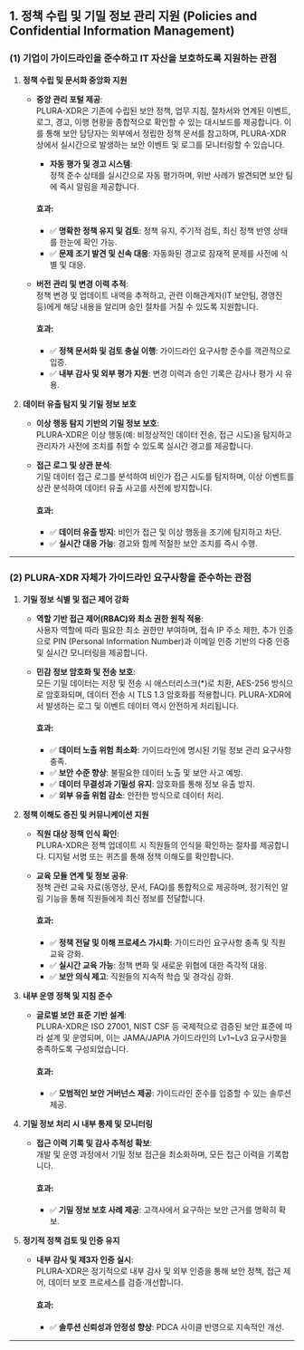 ## **1. 정책 수립 및 기밀 정보 관리 지원** (Policies and Confidential Information Management)

### **(1) 기업이 가이드라인을 준수하고 IT 자산을 보호하도록 지원하는 관점**

1. **정책 수립 및 문서화 중앙화 지원**  
   - **중앙 관리 포털 제공**:  
     PLURA-XDR은 기존에 수립된 보안 정책, 업무 지침, 절차서와 연계된 이벤트, 로그, 경고, 이행 현황을 종합적으로 확인할 수 있는 대시보드를 제공합니다. 이를 통해 보안 담당자는 외부에서 정립한 정책 문서를 참고하며, PLURA-XDR 상에서 실시간으로 발생하는 보안 이벤트 및 로그를 모니터링할 수 있습니다.  
     - **자동 평가 및 경고 시스템**:  
       정책 준수 상태를 실시간으로 자동 평가하며, 위반 사례가 발견되면 보안 팀에 즉시 알림을 제공합니다.

     #### 효과:
     - ✅ **명확한 정책 유지 및 검토**: 정책 유지, 주기적 검토, 최신 정책 반영 상태를 한눈에 확인 가능.  
     - ✅ **문제 조기 발견 및 신속 대응**: 자동화된 경고로 잠재적 문제를 사전에 식별 및 대응.  

   - **버전 관리 및 변경 이력 추적**:  
     정책 변경 및 업데이트 내역을 추적하고, 관련 이해관계자(IT 보안팀, 경영진 등)에게 해당 내용을 알리며 승인 절차를 거칠 수 있도록 지원합니다.

     #### 효과:
     - ✅ **정책 문서화 및 검토 충실 이행**: 가이드라인 요구사항 준수를 객관적으로 입증.  
     - ✅ **내부 감사 및 외부 평가 지원**: 변경 이력과 승인 기록은 감사나 평가 시 유용.  

2. **데이터 유출 탐지 및 기밀 정보 보호**  
   - **이상 행동 탐지 기반의 기밀 정보 보호**:  
     PLURA-XDR은 이상 행동(예: 비정상적인 데이터 전송, 접근 시도)을 탐지하고 관리자가 사전에 조치를 취할 수 있도록 실시간 경고를 제공합니다.  
   - **접근 로그 및 상관 분석**:  
     기밀 데이터 접근 로그를 분석하여 비인가 접근 시도를 탐지하며, 이상 이벤트를 상관 분석하여 데이터 유출 사고를 사전에 방지합니다.

     #### 효과:
     - ✅ **데이터 유출 방지**: 비인가 접근 및 이상 행동을 조기에 탐지하고 차단.  
     - ✅ **실시간 대응 가능**: 경고와 함께 적절한 보안 조치를 즉시 수행.  

---

### **(2) PLURA-XDR 자체가 가이드라인 요구사항을 준수하는 관점**

1. **기밀 정보 식별 및 접근 제어 강화**  
   - **역할 기반 접근 제어(RBAC)와 최소 권한 원칙 적용**:  
     사용자 역할에 따라 필요한 최소 권한만 부여하며, 접속 IP 주소 제한, 추가 인증으로 PIN (Personal Information Number)과 이메일 인증 기반의 다중 인증 및 실시간 모니터링을 제공합니다.
     
   - **민감 정보 암호화 및 전송 보호**:  
     모든 기밀 데이터는 저장 및 전송 시 애스터리스크(*)로 치환, AES-256 방식으로 암호화되며, 데이터 전송 시 TLS 1.3 암호화를 적용합니다. PLURA-XDR에서 발생하는 로그 및 이벤트 데이터 역시 안전하게 처리됩니다.

     #### 효과:
     - ✅ **데이터 노출 위험 최소화**: 가이드라인에 명시된 기밀 정보 관리 요구사항 충족.  
     - ✅ **보안 수준 향상**: 불필요한 데이터 노출 및 보안 사고 예방.  
     - ✅ **데이터 무결성과 기밀성 유지**: 암호화를 통해 정보 유출 방지.  
     - ✅ **외부 유출 위험 감소**: 안전한 방식으로 데이터 처리.  

2. **정책 이해도 증진 및 커뮤니케이션 지원**  
   - **직원 대상 정책 인식 확인**:  
     PLURA-XDR은 정책 업데이트 시 직원들의 인식을 확인하는 절차를 제공합니다. 디지털 서명 또는 퀴즈를 통해 정책 이해도를 확인합니다.  
   - **교육 모듈 연계 및 정보 공유**:  
     정책 관련 교육 자료(동영상, 문서, FAQ)를 통합적으로 제공하며, 정기적인 알림 기능을 통해 직원들에게 최신 정보를 전달합니다.

     #### 효과:
     - ✅ **정책 전달 및 이해 프로세스 가시화**: 가이드라인 요구사항 충족 및 직원 교육 강화.  
     - ✅ **실시간 교육 가능**: 정책 변화 및 새로운 위협에 대한 즉각적 대응.  
     - ✅ **보안 의식 제고**: 직원들의 지속적 학습 및 경각심 강화.  

3. **내부 운영 정책 및 지침 준수**  
   - **글로벌 보안 표준 기반 설계**:  
     PLURA-XDR은 ISO 27001, NIST CSF 등 국제적으로 검증된 보안 표준에 따라 설계 및 운영되며, 이는 JAMA/JAPIA 가이드라인의 Lv1~Lv3 요구사항을 충족하도록 구성되었습니다.  

     #### 효과:
     - ✅ **모범적인 보안 거버넌스 제공**: 가이드라인 준수를 입증할 수 있는 솔루션 제공.  

4. **기밀 정보 처리 시 내부 통제 및 모니터링**  
   - **접근 이력 기록 및 감사 추적성 확보**:  
     개발 및 운영 과정에서 기밀 정보 접근을 최소화하며, 모든 접근 이력을 기록합니다.  

     #### 효과:
     - ✅ **기밀 정보 보호 사례 제공**: 고객사에서 요구하는 보안 근거를 명확히 확보.  

5. **정기적 정책 검토 및 인증 유지**  
   - **내부 감사 및 제3자 인증 실시**:  
     PLURA-XDR은 정기적으로 내부 감사 및 외부 인증을 통해 보안 정책, 접근 제어, 데이터 보호 프로세스를 검증·개선합니다.  

     #### 효과:
     - ✅ **솔루션 신뢰성과 안정성 향상**: PDCA 사이클 반영으로 지속적인 개선.  

---
